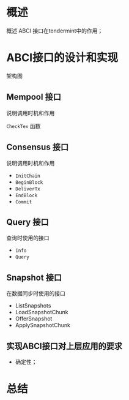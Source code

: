 
# 概述
概述 ABCI 接口在tendermint中的作用；

# ABCI接口的设计和实现
架构图

## Mempool 接口

说明调用时机和作用

`CheckTex` 函数



## Consensus 接口

说明调用时机和作用

* `InitChain`
* `BeginBlock`
* `DeliverTx`
* `EndBlock`
* `Commit`



## Query 接口

查询时使用的接口

* `Info`
* `Query`



## Snapshot 接口

在数据同步时使用的接口

* ListSnapshots
* LoadSnapshotChunk
* OfferSnapshot
* ApplySnapshotChunk


## 实现ABCI接口对上层应用的要求

* 确定性；



# 总结



